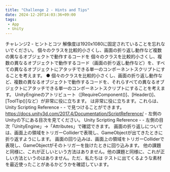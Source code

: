 ```yaml
---
title: "Challenge 2 - Hints and Tips"
date: 2024-12-20T14:03:36+09:00
tags: 
 - App
 - Unity
---
```


チャレンジ2 - ヒントとコツ
解像度は1920x1080に固定されていることを忘れないでください。
個々のクラスを比較的小さくし、画面の折り返し動作など複数の異なるオブジェクトで動作するコードを
個々のクラスを比較的小さくし、複数の異なるオブジェクトで動作するコード（画面の折り返し動作など）を、すべての異なるオブジェクトにアタッチできる単一のコンポーネントスクリプトにすることを考えます。
● 個々のクラスを比較的小さくし、画面の折り返し動作など、複数の異なるオブジェクトで動作するコードを、それらすべての異なるオブジェクトにアタッチできる単一のコンポーネントスクリプトにすることを考えます。
UnityEngineのアトリビュート（[RequireComponent()]、[Header()]、[ToolTip()]など）が非常に役に立ちます。
は非常に役に立ちます。これらは、Unity Scripting Reference -  - で見つけることができます。
https://docs.unity3d.com/2017.4/Documentation/ScriptReference/ - 左側のUnityの下にある目次を見てください。
Unity Scripting Reference -  - 左側の目次「UnityEngine」→「Attributes」で確認できます。
画面の折り返しについては、画面上の領域をトリガーColliderで表現し、GameObjectが出てきたときに折り返すようにします。
画面の回り込みは、画面上の領域をトリガーColliderで表現し、GameObjectがそのトリガーを抜けたときに回り込みます。
他の課題と同様に、これが正しいという方法はありません。他の課題と同様に、これが正しい方法というのはありません。ただ、私たちは
テストに出てくるような素材を最近使ったことがあるかどうかを確認しています。